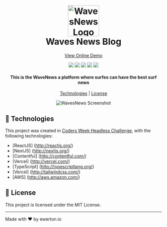<h1 align="center">
    <img src="https://i.ibb.co/rd09x9b/wnlogo4x.png" alt="WavesNews Logo" height="100" />
    <br/>
    Waves News Blog
</h1>

<p align="center">
    <a href="vercel.com">View Online Demo</a>
    <br/>
</p>
<p align="center">
   <img src="https://img.shields.io/github/languages/top/ewertonfragoso/wavesnews">
   <img src="https://img.shields.io/github/issues/ewertonfragoso/wavesnews">
   <img src="https://img.shields.io/github/forks/ewertonfragoso/wavesnews">
   <img src="https://img.shields.io/github/stars/ewertonfragoso/wavesnews">
   <img src="https://img.shields.io/github/license/ewertonfragoso/wavesnews">
</p>

<h4 align="center">
This is the WaveNews a platform where surfes can have the best surf news
</h4>

<p align="center">
    <a href="#rocket-technologies">Technologies</a> | <a href="#memo-license">License</a>
    <br/>
</p>

<p align="center">
<img src="https://i.ibb.co/L66PQ78/wnscreenshot.png" alt="WavesNews Screenshot"  />
 <br/>
</p>

## :rocket: Technologies 

This project was created in <a href="https://coders-week.codersclub.com.br/">Coders Week Headless Challenge</a>, with the following technologies:

- [ReactJS] (http://reactjs.org/)
- [NextJS] (http://nextjs.org/)
- [Contentful] (http://contentful.com/)
- [Vercel] (http://vercel.com/)
- [TypeScript] (http://typescriptlang.org/)
- [Vercel] (http://tailwindcss.com/)
- [AWS] (http://aws.amazon.com/)

## :memo: License 

This project is licensed under the MIT License.

---

Made with :heart: by ewerton.io